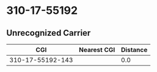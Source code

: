 # 310-17-55192
## Unrecognized Carrier


| CGI | Nearest CGI | Distance |
|-----|-------------|----------|
| 310-17-55192-143 |  | 0.0 |
